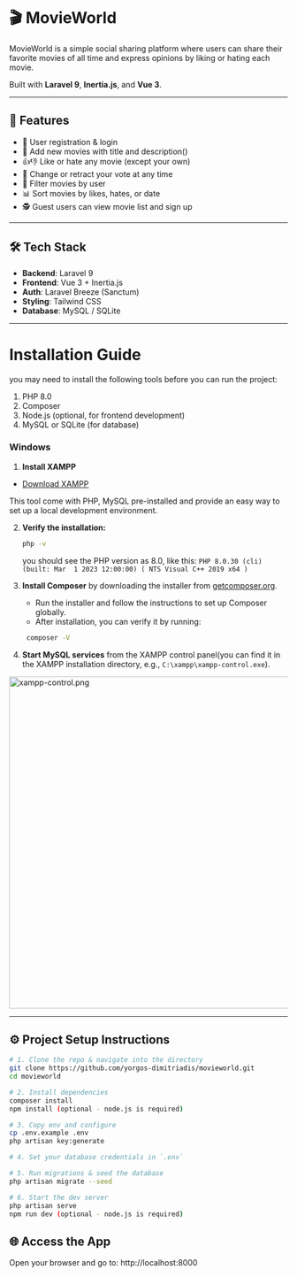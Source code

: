 # 🎬 MovieWorld

MovieWorld is a simple social sharing platform where users can share their favorite movies of all time and express opinions by liking or hating each movie.

Built with **Laravel 9**, **Inertia.js**, and **Vue 3**.

---

## 🚀 Features

- 🧾 User registration & login
- 🎥 Add new movies with title and description()
- 👍👎 Like or hate any movie (except your own)
- 🔁 Change or retract your vote at any time
- 👤 Filter movies by user
- 📊 Sort movies by likes, hates, or date
- 🕵️ Guest users can view movie list and sign up

---

## 🛠 Tech Stack

- **Backend**: Laravel 9
- **Frontend**: Vue 3 + Inertia.js
- **Auth**: Laravel Breeze (Sanctum)
- **Styling**: Tailwind CSS
- **Database**: MySQL / SQLite

---

# Installation Guide

you may need to install the following tools before you can run the project:
1. PHP 8.0
2. Composer
3. Node.js (optional, for frontend development)
4. MySQL or SQLite (for database)

### Windows

1. **Install XAMPP**

  - [Download XAMPP](https://sourceforge.net/projects/xampp/files/XAMPP%20Windows/8.0.30/xampp-windows-x64-8.0.30-0-VS16-installer.exe)

   This tool come with PHP, MySQL pre-installed and provide an easy way to set up a local development environment.


2. **Verify the installation:**

   ```sh
   php -v
   ```
   you should see the PHP version as 8.0, like this:
`PHP 8.0.30 (cli) (built: Mar  1 2023 12:00:00) ( NTS Visual C++ 2019 x64 )`


3. **Install Composer** by downloading the installer from [getcomposer.org](https://getcomposer.org/download/).

   - Run the installer and follow the instructions to set up Composer globally.
   - After installation, you can verify it by running:

   ```sh
    composer -V
    ```

4. **Start MySQL services** from the XAMPP control panel(you can find it in the XAMPP installation directory, e.g., `C:\xampp\xampp-control.exe`).

<img src="resources/xampp.png" alt="xampp-control.png" width="600" style="margin: auto; display: block;">

---

## ⚙️ Project Setup Instructions

```bash
# 1. Clone the repo & navigate into the directory
git clone https://github.com/yorgos-dimitriadis/movieworld.git
cd movieworld

# 2. Install dependencies
composer install
npm install (optional - node.js is required)

# 3. Copy env and configure
cp .env.example .env
php artisan key:generate

# 4. Set your database credentials in `.env`

# 5. Run migrations & seed the database
php artisan migrate --seed

# 6. Start the dev server
php artisan serve
npm run dev (optional - node.js is required)

```

## 🌐 Access the App

Open your browser and go to:
http://localhost:8000
```
